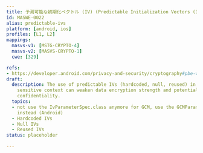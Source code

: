 ```yaml
---
title: 予測可能な初期化ベクトル (IV) (Predictable Initialization Vectors (IVs))
id: MASWE-0022
alias: predictable-ivs
platform: [android, ios]
profiles: [L1, L2]
mappings:
  masvs-v1: [MSTG-CRYPTO-4]
  masvs-v2: [MASVS-CRYPTO-1]
  cwe: [329]

refs:
- https://developer.android.com/privacy-and-security/cryptography#pbe-without-iv
draft:
  description: The use of predictable IVs (hardcoded, null, reused) in a security
    sensitive context can weaken data encryption strength and potentially compromise
    confidentiality.
  topics:
  - not use the IvParameterSpec.class anymore for GCM, use the GCMParameterSpec.class
    instead (Android)
  - Hardcoded IVs
  - Null IVs
  - Reused IVs
status: placeholder

---
```


